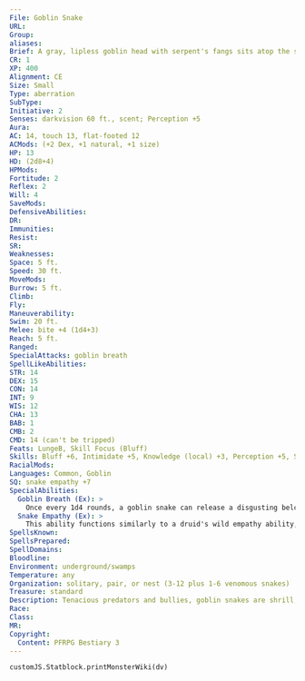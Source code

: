 ```yaml
---
File: Goblin Snake
URL: 
Group: 
aliases: 
Brief: A gray, lipless goblin head with serpent's fangs sits atop the sinuous black body of this greasy-scaled snake.
CR: 1
XP: 400
Alignment: CE
Size: Small
Type: aberration
SubType: 
Initiative: 2
Senses: darkvision 60 ft., scent; Perception +5
Aura: 
AC: 14, touch 13, flat-footed 12
ACMods: (+2 Dex, +1 natural, +1 size)
HP: 13
HD: (2d8+4)
HPMods: 
Fortitude: 2
Reflex: 2
Will: 4
SaveMods: 
DefensiveAbilities: 
DR: 
Immunities: 
Resist: 
SR: 
Weaknesses: 
Space: 5 ft.
Speed: 30 ft.
MoveMods: 
Burrow: 5 ft.
Climb: 
Fly: 
Maneuverability: 
Swim: 20 ft.
Melee: bite +4 (1d4+3)
Reach: 5 ft.
Ranged: 
SpecialAttacks: goblin breath
SpellLikeAbilities: 
STR: 14
DEX: 15
CON: 14
INT: 9
WIS: 12
CHA: 13
BAB: 1
CMB: 2
CMD: 14 (can't be tripped)
Feats: LungeB, Skill Focus (Bluff)
Skills: Bluff +6, Intimidate +5, Knowledge (local) +3, Perception +5, Stealth +10
RacialMods: 
Languages: Common, Goblin
SQ: snake empathy +7
SpecialAbilities:
  Goblin Breath (Ex): >
    Once every 1d4 rounds, a goblin snake can release a disgusting belch as a standard action. Any creature within 5 feet of the goblin snake must succeed at a DC 13 Fortitude save or be sickened for 1d6 rounds by the stench. Creatures that successfully save cannot be affected by the same goblin snake's goblin breath for 24 hours. Goblin snakes and goblins are immune to this effect. This is a poison effect. The save DC is Constitution-based.
  Snake Empathy (Ex): >
    This ability functions similarly to a druid's wild empathy ability, but allows a goblin snake to verbally communicate with and be understood by snakes and similar serpentine reptiles. The bonus equals the goblin snake's racial Hit Dice plus its Charisma modifier and a +4 racial bonus.
SpellsKnown: 
SpellsPrepared: 
SpellDomains: 
Bloodline: 
Environment: underground/swamps
Temperature: any
Organization: solitary, pair, or nest (3-12 plus 1-6 venomous snakes)
Treasure: standard
Description: Tenacious predators and bullies, goblin snakes are shrill, impulsive, and endlessly hungry. When their instinctual cunning takes hold, however, these maniacal creatures exhibit all the stealth and deadly cunning of serpents coupled with the capricious destructiveness of goblins.  Cruel and selfish, goblin snakes care for little more than their next meals and indulging their unfounded arrogance. Like goblins, they can easily eat their body weight in food daily, but goblin snakes are also lazy, and are more likely to settle for easy meals rather than ones they must work to find. As a result, goblins snakes eat almost anything within reach and readily available, from carrion to rubbish (the source of their horrendous and nauseating breath). Goblin snakes delight in fresh meat, but strongly prefer having others bring it to them over hunting and killing it themselves.  Enjoying the company of snakes, goblin snakes are often accompanied by several smaller venomous serpents, which the goblin snakes use to protect their lairs and supplement their food supply. Goblin snakes are exceedingly jealous of nagas, however, envying their serpentine majesty and mastery of magic. Enterprising and cunning goblin snakes have been known to impersonate nagas, demanding tribute and food from gullible creatures in awe of the "naga's" supposed magical abilities. Some scholars have noted the superficial similarities between goblin snakes and nagas, and have gone as far as to theorize that the goblin snake might be a particularly weak breed of naga-a theory that most nagas do not appreciate at all.  Although goblin snakes are not as smart as goblins, their terrifying shape allows them to take positions of inf lated prominence within goblin society. Fearful goblins typically defer to the beasts, which well suits the goblin snakes' innate arrogance and sense of superiority. Goblin snakes affiliated with goblin tribes usually treat their goblin associates as servants at best and slaves at worst.  Goblin snakes share goblins' fear of horses (who could easily step on and crush an unwary goblin snake) and love of fire (though their lack of arms gives them little opportunity to indulge in arson), but they are not as superstitious as goblins. Goblin snakes eagerly embrace magic if given the opportunity, and it is not uncommon for a goblin snake with adept, cleric, oracle, or sorcerer class levels to serve as a goblin tribe's shaman or high priest.
Race: 
Class: 
MR: 
Copyright:
  Content: PFRPG Bestiary 3
---
```

```dataviewjs
customJS.Statblock.printMonsterWiki(dv)
```
